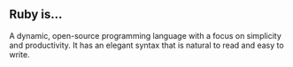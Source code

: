## Ruby is...

A dynamic, open-source programming language with a focus on simplicity and productivity. It has an elegant syntax that is natural to read and easy to write.